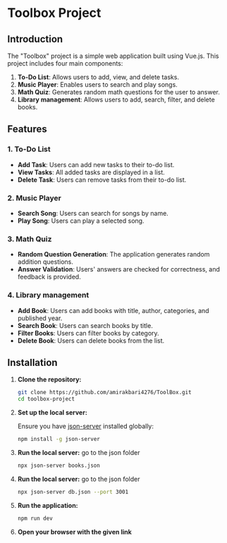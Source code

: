 # Toolbox Project

## Introduction

The "Toolbox" project is a simple web application built using Vue.js. This project includes four main components:
1. **To-Do List**: Allows users to add, view, and delete tasks.
2. **Music Player**: Enables users to search and play songs.
3. **Math Quiz**: Generates random math questions for the user to answer.
4. **Library management**: Allows users to add, search, filter, and delete books.

## Features

### 1. To-Do List
- **Add Task**: Users can add new tasks to their to-do list.
- **View Tasks**: All added tasks are displayed in a list.
- **Delete Task**: Users can remove tasks from their to-do list.

### 2. Music Player
- **Search Song**: Users can search for songs by name.
- **Play Song**: Users can play a selected song.

### 3. Math Quiz
- **Random Question Generation**: The application generates random addition questions.
- **Answer Validation**: Users' answers are checked for correctness, and feedback is provided.

### 4. Library management
- **Add Book**: Users can add books with title, author, categories, and published year.
- **Search Book**: Users can search books by title.
- **Filter Books**: Users can filter books by category.
- **Delete Book**: Users can delete books from the list.

## Installation

1. **Clone the repository:**
    ```bash
    git clone https://github.com/amirakbari4276/ToolBox.git
    cd toolbox-project
    ```

2. **Set up the local server:**
   
   Ensure you have [json-server](https://github.com/typicode/json-server) installed globally:
     ```bash
     npm install -g json-server
     ```

3. **Run the local server:**
    go to the json folder
    ```bash
    npx json-server books.json
    ```


4. **Run the local server:**
    go to the json folder
    ```bash
    npx json-server db.json --port 3001
    ```

5. **Run the application:**
    ```bash
    npm run dev
    ```

6. **Open your browser with the given link**
